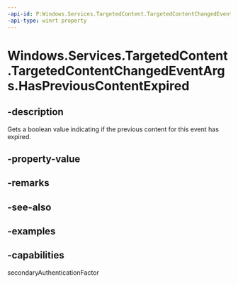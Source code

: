 ```yaml
---
-api-id: P:Windows.Services.TargetedContent.TargetedContentChangedEventArgs.HasPreviousContentExpired
-api-type: winrt property
---
```


<!-- Property syntax.
public bool HasPreviousContentExpired { get; }
-->

# Windows.Services.TargetedContent.TargetedContentChangedEventArgs.HasPreviousContentExpired

## -description

Gets a boolean value indicating if the previous content for this event has expired.

## -property-value

## -remarks

## -see-also

## -examples

## -capabilities

secondaryAuthenticationFactor
